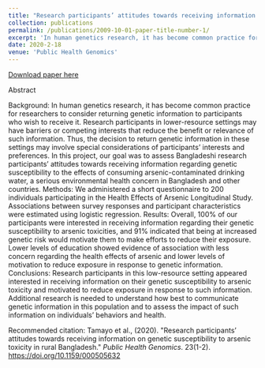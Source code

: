 ```yaml
---
title: "Research participants’ attitudes towards receiving information on genetic susceptibility to arsenic toxicity in rural Bangladesh"
collection: publications
permalink: /publications/2009-10-01-paper-title-number-1/
excerpt: 'In human genetics research, it has become common practice for researchers to consider returning genetic information to participants who wish to receive it. Research participants in lower-resource settings may have barriers or competing interests that reduce the benefit or relevance of such information. Thus, the decision to return genetic information in these settings may involve special considerations of participants’ interests and preferences. In this project, our goal was to assess Bangladeshi research participants’ attitudes towards receiving information regarding genetic susceptibility to the effects of consuming arsenic-contaminated drinking water, a serious environmental health concern in Bangladesh and other countries.'
date: 2020-2-18
venue: 'Public Health Genomics'
---
```

[Download paper here](http://lizeth-tamayo.github.io/files/tamayo_ror_publichealthgenomics.pdf)

Abstract

Background: In human genetics research, it has become common practice for researchers to consider returning genetic information to participants who wish to receive it. Research participants in lower-resource settings may have barriers or competing interests that reduce the benefit or relevance of such information. Thus, the decision to return genetic information in these settings may involve special considerations of participants’ interests and preferences. In this project, our goal was to assess Bangladeshi research participants’ attitudes towards receiving information regarding genetic susceptibility to the effects of consuming arsenic-contaminated drinking water, a serious environmental health concern in Bangladesh and other countries. Methods: We administered a short questionnaire to 200 individuals participating in the Health Effects of Arsenic Longitudinal Study. Associations between survey responses and participant characteristics were estimated using logistic regression. Results: Overall, 100% of our participants were interested in receiving information regarding their genetic susceptibility to arsenic toxicities, and 91% indicated that being at increased genetic risk would motivate them to make efforts to reduce their exposure. Lower levels of education showed evidence of association with less concern regarding the health effects of arsenic and lower levels of motivation to reduce exposure in response to genetic information. Conclusions: Research participants in this low-resource setting appeared interested in receiving information on their genetic susceptibility to arsenic toxicity and motivated to reduce exposure in response to such information. Additional research is needed to understand how best to communicate genetic information in this population and to assess the impact of such information on individuals’ behaviors and health.

Recommended citation: Tamayo et al., (2020). "Research participants’ attitudes towards receiving information on genetic susceptibility to arsenic toxicity in rural Bangladesh." <i>Public Health Genomics</i>. 23(1-2). https://doi.org/10.1159/000505632
